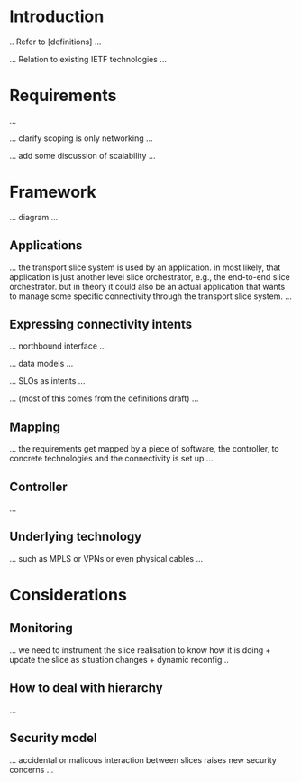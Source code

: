
# Introduction

.. Refer to [definitions] ...

... Relation to existing IETF technologies ...

# Requirements

...

... clarify scoping is only networking ...

... add some discussion of scalability ...

# Framework

...  diagram ...

## Applications

... the transport slice system is used by an application. in most likely, that application is just another level slice orchestrator, e.g., the end-to-end slice orchestrator. but in theory it could also be an actual application that wants to manage some specific connectivity through the transport slice system. ...

## Expressing connectivity intents

... northbound interface ...

... data models ...

... SLOs as intents ...

... (most of this comes from the definitions draft) ...

## Mapping

... the requirements get mapped by a piece of software, the controller, to concrete technologies and the connectivity is set up ...

## Controller

...

##  Underlying technology

... such as MPLS or VPNs or even physical cables ...

# Considerations

## Monitoring

... we need to instrument the slice realisation to know how it is doing + update the slice as situation changes + dynamic reconfig...

## How to deal with hierarchy

...

## Security model

... accidental or malicous interaction between slices raises new security concerns ...
